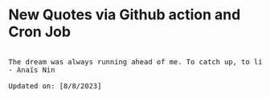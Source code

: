 # New Quotes via Github action and Cron Job

<pre>
<!-- #quote -->
The dream was always running ahead of me. To catch up, to live for a moment in unison with it, that was the miracle.
- Anaïs Nin

Updated on: [8/8/2023]
<!-- #quoteEnd -->
</pre>
